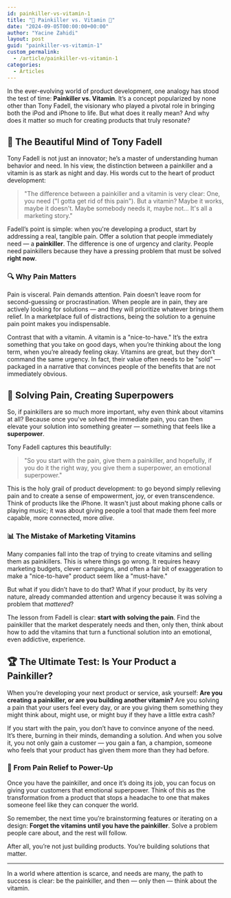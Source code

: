 ```yaml
---
id: painkiller-vs-vitamin-1
title: "💉 Painkiller vs. Vitamin 💊"
date: "2024-09-05T00:00:00+00:00"
author: "Yacine Zahidi"
layout: post
guid: "painkiller-vs-vitamin-1"
custom_permalink:
  - /article/painkiller-vs-vitamin-1
categories:
  - Articles
---
```


In the ever-evolving world of product development, one analogy has stood the test of time: **Painkiller vs. Vitamin**. It’s a concept popularized by none other than Tony Fadell, the visionary who played a pivotal role in bringing both the iPod and iPhone to life. But what does it really mean? And why does it matter so much for creating products that truly resonate?

## 🧠 The Beautiful Mind of Tony Fadell

Tony Fadell is not just an innovator; he’s a master of understanding human behavior and need. In his view, the distinction between a painkiller and a vitamin is as stark as night and day. His words cut to the heart of product development:

> "The difference between a painkiller and a vitamin is very clear: One, you need ("I gotta get rid of this pain"). But a vitamin? Maybe it works, maybe it doesn't. Maybe somebody needs it, maybe not... It's all a marketing story."

Fadell’s point is simple: when you're developing a product, start by addressing a real, tangible pain. Offer a solution that people immediately need — a **painkiller**. The difference is one of urgency and clarity. People need painkillers because they have a pressing problem that must be solved **right now**.

### 🔍 Why Pain Matters

Pain is visceral. Pain demands attention. Pain doesn’t leave room for second-guessing or procrastination. When people are in pain, they are actively looking for solutions — and they will prioritize whatever brings them relief. In a marketplace full of distractions, being the solution to a genuine pain point makes you indispensable.

Contrast that with a vitamin. A vitamin is a "nice-to-have." It’s the extra something that you take on good days, when you’re thinking about the long term, when you’re already feeling okay. Vitamins are great, but they don’t command the same urgency. In fact, their value often needs to be "sold" — packaged in a narrative that convinces people of the benefits that are not immediately obvious.

## 🚀 Solving Pain, Creating Superpowers

So, if painkillers are so much more important, why even think about vitamins at all? Because once you've solved the immediate pain, you can then elevate your solution into something greater — something that feels like a **superpower**.

Tony Fadell captures this beautifully:

> "So you start with the pain, give them a painkiller, and hopefully, if you do it the right way, you give them a superpower, an emotional superpower."

This is the holy grail of product development: to go beyond simply relieving pain and to create a sense of empowerment, joy, or even transcendence. Think of products like the iPhone. It wasn't just about making phone calls or playing music; it was about giving people a tool that made them feel more capable, more connected, more _alive_.

### 📊 The Mistake of Marketing Vitamins

Many companies fall into the trap of trying to create vitamins and selling them as painkillers. This is where things go wrong. It requires heavy marketing budgets, clever campaigns, and often a fair bit of exaggeration to make a "nice-to-have" product seem like a "must-have."

But what if you didn’t have to do that? What if your product, by its very nature, already commanded attention and urgency because it was solving a problem that _mattered_?

The lesson from Fadell is clear: **start with solving the pain**. Find the painkiller that the market desperately needs and then, only then, think about how to add the vitamins that turn a functional solution into an emotional, even addictive, experience.

## 🏆 The Ultimate Test: Is Your Product a Painkiller?

When you’re developing your next product or service, ask yourself: **Are you creating a painkiller, or are you building another vitamin?** Are you solving a pain that your users feel every day, or are you giving them something they might think about, might use, or might buy if they have a little extra cash?

If you start with the pain, you don’t have to convince anyone of the need. It’s there, burning in their minds, demanding a solution. And when you solve it, you not only gain a customer — you gain a fan, a champion, someone who feels that your product has given them more than they had before.

### 🌱 From Pain Relief to Power-Up

Once you have the painkiller, and once it’s doing its job, you can focus on giving your customers that emotional superpower. Think of this as the transformation from a product that stops a headache to one that makes someone feel like they can conquer the world.

So remember, the next time you’re brainstorming features or iterating on a design: **Forget the vitamins until you have the painkiller**. Solve a problem people care about, and the rest will follow.

After all, you’re not just building products. You’re building solutions that matter.

---

In a world where attention is scarce, and needs are many, the path to success is clear: be the painkiller, and then — only then — think about the vitamin.
